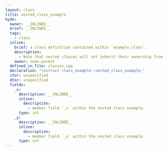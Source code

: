 ```yaml
---
layout: class
title: nested_class_example
hyde:
  owner: __INLINED__
  brief: __INLINED__
  tags:
    - class
  inline:
    brief: a class definition contained within `example_class`.
    description:
      - Note that nested classes will not inherit their ownership from the class that contains them, so thus need their own `hyde-owner`.
    owner: sean-parent
  defined_in_file: classes.cpp
  declaration: "\nstruct class_example::nested_class_example;"
  ctor: unspecified
  dtor: unspecified
  fields:
    _x:
      description: __INLINED__
      inline:
        description:
          - member field `_x` within the nested class example.
      type: int
    _y:
      description: __INLINED__
      inline:
        description:
          - member field `_y` within the nested class example.
      type: int
---
```

